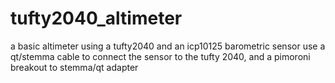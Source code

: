 # tufty2040_altimeter
a basic altimeter using a tufty2040 and an icp10125 barometric sensor
use a qt/stemma cable to connect the sensor to the tufty 2040, and a pimoroni breakout to stemma/qt adapter
